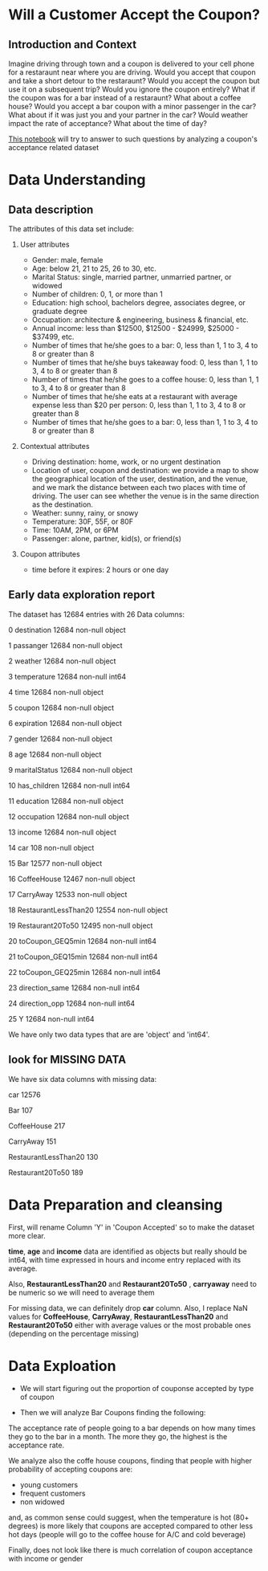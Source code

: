 
# Will a Customer Accept the Coupon?

## Introduction and Context 

Imagine driving through town and a coupon is delivered to your cell phone for a restaraunt near where you are driving. Would you accept that coupon and take a short detour to the restaraunt? Would you accept the coupon but use it on a subsequent trip? Would you ignore the coupon entirely? What if the coupon was for a bar instead of a restaraunt? What about a coffee house? Would you accept a bar coupon with a minor passenger in the car? What about if it was just you and your partner in the car? Would weather impact the rate of acceptance? What about the time of day?

[This notebook](https://github.com/DomenicoTanzarella/Coupons_Acceptance_Data_exploration/blob/main/Coupon_acceptance.ipynb) will try to answer to such questions by analyzing a coupon's acceptance related dataset

# Data Understanding

##   Data description

The attributes of this data set include:

1.  User attributes
    -   Gender: male, female
    -   Age: below 21, 21 to 25, 26 to 30, etc.
    -   Marital Status: single, married partner, unmarried partner, or widowed
    -   Number of children: 0, 1, or more than 1
    -   Education: high school, bachelors degree, associates degree, or graduate degree
    -   Occupation: architecture & engineering, business & financial, etc.
    -   Annual income: less than \$12500, \$12500 - \$24999, \$25000 - \$37499, etc.
    -   Number of times that he/she goes to a bar: 0, less than 1, 1 to 3, 4 to 8 or greater than 8
    -   Number of times that he/she buys takeaway food: 0, less than 1, 1 to 3, 4 to 8 or greater than 8
    -   Number of times that he/she goes to a coffee house: 0, less than 1, 1 to 3, 4 to 8 or greater than 8
    -   Number of times that he/she eats at a restaurant with average expense less than \$20 per person: 0, less than 1, 1 to 3, 4 to 8 or greater than 8
    -   Number of times that he/she goes to a bar: 0, less than 1, 1 to 3, 4 to 8 or greater than 8

2.  Contextual attributes
    -   Driving destination: home, work, or no urgent destination
    -   Location of user, coupon and destination: we provide a map to show the geographical location of the user, destination, and the venue, and we mark the distance between each two places with time of driving. The user can see whether the venue is in the same direction as the destination.
    -   Weather: sunny, rainy, or snowy
    -   Temperature: 30F, 55F, or 80F
    -   Time: 10AM, 2PM, or 6PM
    -   Passenger: alone, partner, kid(s), or friend(s)

3.  Coupon attributes
    -   time before it expires: 2 hours or one day
    
##  Early data exploration report

The dataset has 12684 entries with 26 Data columns:
    
 0   destination              12684 non-null  object
 
 1   passanger                12684 non-null  object
 
 2   weather                   12684 non-null  object
 
 3   temperature            12684 non-null  int64 
 
 4   time                         12684 non-null  object
 
 5   coupon                    12684 non-null  object
 
 6   expiration               12684 non-null  object
 
 7   gender                    12684 non-null  object
 
 8   age                          12684 non-null  object
 
 9   maritalStatus         12684 non-null  object
 
 10  has_children         12684 non-null  int64 
 
 11  education             12684 non-null  object
 
 12  occupation           12684 non-null  object
 
 13  income                 12684 non-null  object
 
 14  car                            108 non-null    object
 
 15  Bar                       12577 non-null  object
 
 16  CoffeeHouse       12467 non-null  object
 
 17  CarryAway          12533 non-null  object
 
 18  RestaurantLessThan20  12554 non-null  object
 
 19  Restaurant20To50         12495 non-null  object
 
 20  toCoupon_GEQ5min     12684 non-null  int64 
 
 21  toCoupon_GEQ15min    12684 non-null  int64 
 
 22  toCoupon_GEQ25min    12684 non-null  int64 

 23  direction_same        12684 non-null  int64 
 
 24  direction_opp         12684 non-null  int64 
 
 25  Y                               12684 non-null  int64

We have only two data types that are are 'object' and 'int64'.
  

## look for MISSING DATA

We have six data columns with missing data:

car                                        12576

Bar                                          107

CoffeeHouse                                  217

CarryAway                                    151

RestaurantLessThan20                         130

Restaurant20To50                             189

# Data Preparation and cleansing

First, will rename Column 'Y' in 'Coupon Accepted' so to make the dataset more clear.

**time**,  **age**  and  **income** data are identified as objects but really should be int64, with time expressed in hours and income entry replaced with its average.

Also,  **RestaurantLessThan20**  and  **Restaurant20To50**  ,  **carryaway**  need to be numeric so we will need to average them

For missing data, we can definitely drop  **car**  column. 
Also, I  replace NaN values for  **CoffeeHouse**,  **CarryAway**,  **RestaurantLessThan20**  and  **Restaurant20To50**  either with average values or the most probable ones (depending on the percentage missing)

# Data Exploation

- We will start figuring out the proportion of couponse accepted by type of coupon

- Then we will analyze Bar Coupons finding the following:

The acceptance rate of people going to a bar depends on how many times they go to the bar in a month. The more they go, the highest is the acceptance rate. 

We analyze also the coffe house coupons, finding that people with higher probability of accepting coupons are:
   -   young customers
   -   frequent customers
   -   non widowed
   
and, as common sense could suggest, when the temperature is hot (80+ degrees) is more likely that coupons are accepted compared to other less hot days (people will go to the coffee house for A/C and cold beverage)

Finally, does not look like there is much correlation of coupon acceptance with income or gender
